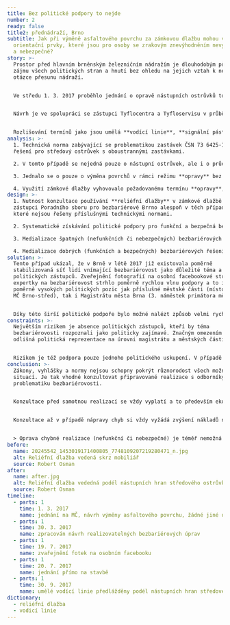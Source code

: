 ```yaml
---
title: Bez politické podpory to nejde
number: 2
ready: false
title2: přednádraží, Brno
subtitle: Jak při výměně asfaltového povrchu za zámkovou dlažbu mohou vzniknout
  orientační prvky, které jsou pro osoby se zrakovým znevýhodněním nevyužitelné
  a nebezpečné?
story: >-
  Prostor před hlavním brněnským železničním nádražím je dlouhodobým předmětem
  zájmu všech politických stran a hnutí bez ohledu na jejich vztah k nekonečné
  otázce přesunu nádraží. 


  Ve středu 1. 3. 2017 proběhlo jednání o opravě nástupních ostrůvků tohoto důležitého přestupního uzlu, kterého se účastní i expertka v obasti bezbariérovosti a členka nově vzniklého Poradního sboru pro bezbariérové Brno. Z jednání vyplyne, že půjde pouze o výměnu asfaltového povrchu nástupních ostrůvků a zmíněná expertka připraví návrh možných bezbariérových úprav, které by bylo možné v rámci této **opravy** realizovat.


  Návrh je ve spolupráci se zástupci Tyflocentra a Tyfloservisu v průběhu března vypracován a odeslán Dopravnímu podniku města Brna. Po čtyřech měsících 19. 7. 2017, když vrcholí **oprava** tří nástupních ostrůvků přednádražního prostoru se naše expertka ocitá v přednádražním prostoru v roli náhodné uživatelky. Zjišťuje, že zatímco středový ostrůvek je již opraven, oba krajní ostrůvky **oprava** teprve čeká. Středový ostrůvek nicméně nemá avizovaný asfaltový povrch, ale je vydlážděn **reliéfní dlažbou** pro osoby se zrakovým znevýhodněním. Realizovaná řešení nicméně nejsou pro osoby se zrakovým znevýhodněním použitelná. Expertka **reliéfní dlažbu** vyfotí a umístí s komentářem na svůj osobní Facebook.


  Rozlišování termínů jako jsou umělá **vodící linie**, **signální pás** nebo **varovný pás** mohou někomu připadat příliš akademické, ale i široká veřejnost si povšimne **reliéfní dlažby** navádějící do nově osazeného mobiliář (cedule, odpadkové koše, lavičky, přístřešky).
analysis: >-
  1. Technická norma zabývající se problematikou zastávek ČSN 73 6425-1 neuvádí
  řešení pro středový ostrůvek s oboustrannými zastávkami.

  2. V tomto případě se nejedná pouze o nástupní ostrůvek, ale i o průchozí trasu z podchodu hlavního železničního nádraží směrem do centra města.

  3. Jednalo se o pouze o výměna povrchů v rámci režimu **opravy** bez projektové dokumentace.

  4. Využití zámkové dlažby vyhovovalo požadovanému termínu **opravy**, tj. realizaci výmeny povrchu u všech tří nástupišť v období letních prázdnin  (07—08 2017).
design: >-
  1. Nutnost konzultace používání **reliéfní dlažby** v zámkové dlažbě se
  zástupci Poradního sboru pro bezbariérové Brrno alespoň v těch případech,
  které nejsou řešeny příslušnými technickými normami.

  2. Systematické získávání politické podpory pro funkční a bezpečná bezbariérová řešení alespoň v případech úprav realizovaných městem, městskými částmi či městskými firmami.

  3. Medializace špatných (nefunkčních či nebezpečných) bezbariérových řešení s podrobným vysvětlením, v čem přesně chyba spočívá.

  4. Medializace dobrých (funkčních a bezpečných) bezbariérových řešení.
solution: >-
  Tento případ ukázal, že v Brně v létě 2017 již existovala poměrně
  stabilizovaná síť lidí vnímající bezbariérovost jako důležité téma a to včetně
  politických zástupců. Zveřejnění fotografií na osobní facebookové stránce
  expertky na bezbariérovost strhlo poměrně rychlou vlnu podpory a to i z
  poměrně vysokých politických pozic jak příslušné městské části (místostarostka
  MČ Brno-střed), tak i Magistrátu města Brna (3. náměstek primátora města).


  Díky této širší politické podpoře bylo možné nalézt způsob velmi rychlého řešení, jímž se stalo nakreslení umělých **vodících linií**, jejich schválení expertkou v oblasti bezbariérovosti a opětovné předláždění středového nástupního ostrůvku na náklady Dopravního podniku města Brna.
constraints: >-
  Největším rizikem je absence politických zástupců, kteří by téma
  bezbariérovosti rozpoznali jako politicky zajímavé. Značným omezením může být
  odlišná politická reprezentace na úrovni magistrátu a městských částí. 


  Rizikem je též podpora pouze jednoho politického uskupení. V případě voleb do obecních zastupitelstev v roce 2018 tak neobhájili svůj mandát na magistrátní úrovni hned dvě ze zmíněných uskupení (SZ a Žít Brno).
conclusion: >-
  Zákony, vyhlášky a normy nejsou schopny pokrýt různorodost všech možných
  situací. Je tak vhodné konzultovat připravované realizace s odborníky na
  problematiku bezbariérovosti.


  Konzultace před samotnou realizací se vždy vyplatí a to především ekonomicky.


  Konzultace až v případě nápravy chyb si vždy vyžádá zvýšení nákladů na jejich opravy.


  > Oprava chybné realizace (nefunkční či nebezpečné) je téměř nemožná bez politické podpory.
before:
  name: 20245542_1453019171400805_7748109207219280471_n.jpg
  alt: Reliéfní dlažba vedená skrz mobiliář
  source: Robert Osman
after:
  name: after.jpg
  alt: Reliéfní dlažba vededná podél nástupních hran středového ostrůvku
  source: Robert Osman
timeline:
  - parts: 1
    time: 1. 3. 2017
    name: jednání na MČ, návrh výměny asfaltového povrchu, žádné jiné úpravy
  - parts: 1
    time: 30. 3. 2017
    name: zpracován návrh realizovatelných bezbariérových úprav
  - parts: 1
    time: 19. 7. 2017
    name: zvařejnění fotek na osobním facebooku
  - parts: 1
    time: 20. 7. 2017
    name: jednání přímo na stavbě
  - parts: 1
    time: 30. 9. 2017
    name: umělé vodící linie předlážděny podél nástupních hran středového ostrůvku
dictionary:
  - reliéfní dlažba
  - vodicí linie
---
```

